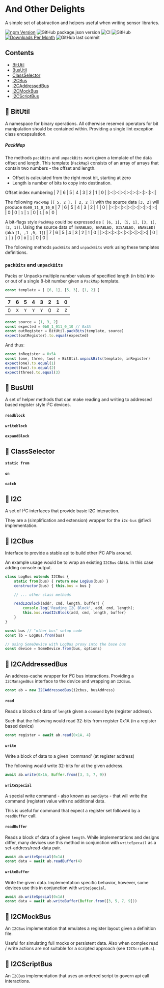 # And Other Delights
A simple set of abstraction and helpers useful when writing sensor libraries.

[![npm Version](https://img.shields.io/npm/v/@johntalton/and-other-delights.svg)](https://www.npmjs.com/package/@johntalton/and-other-delights)
![GitHub package.json version](https://img.shields.io/github/package-json/v/johntalton/and-other-delights)
![CI](https://github.com/johntalton/and-other-delights/workflows/CI/badge.svg?branch=master&event=push)
![GitHub](https://img.shields.io/github/license/johntalton/and-other-delights)
[![Downloads Per Month](https://img.shields.io/npm/dm/@johntalton/and-other-delights.svg)](https://www.npmjs.com/package/@johntalton/and-other-delights)
![GitHub last commit](https://img.shields.io/github/last-commit/johntalton/and-other-delights)


## Contents
* [BitUtil](#book-itUtil)
* [BusUtil](#book-busutil)
* [ClassSelector](#book-classselector)
* [I2CBus](#book-i2cbus)
* [I2CAddressedBus](#book-i2caddressedbus)
* [I2CMockBus](#book-i2cmockbus)
* [I2CScriptBus](#book-i2cscriptbus)

## :book: BitUtil
A namespace for binary operations.  All otherwise reserved operators for bit manipulation should be contained within.  Providing a single lint exception class encapsulation.

##### PackMap
The methods `packBits` and `unpackBits` work given a template of the data offset and length.
This template (`PackMap`) consists of an array of arrays that contain two numbers - the offset and length.

- Offset is calculated from the right most bit, starting at zero
- Length is number of bits to copy into destination.

Offset index numbering
| 7 | 6 | 5 | 4 | 3 | 2 | 1 | 0 |
|:-:|:-:|:-:|:-:|:-:|:-:|:-:|:-:|

The following `PackMap` `[[ 5, 2 ], [ 2, 2 ]]` with the source data `[3, 2]` will produce `0b00_11_0_10_0`
| 7 | 6 | 5 | 4 | 3 | 2 | 1 | 0 |
|:-:|:-:|:-:|:-:|:-:|:-:|:-:|:-:|
| 0  | 0  | `1` | `1` | 0 | `1` | `0` | 0  |

A bit-flags style `PackMap` could be expressed as `[ [6, 1], [5, 1], [3, 1], [2, 1]]`.
Using the source data of `[ENABLED, ENABLED, DISABLED, ENABLED]` (aka `[1, ,1 ,0, 1]`)
| 7 | 6 | 5 | 4 | 3 | 2 | 1 | 0 |
|:-:|:-:|:-:|:-:|:-:|:-:|:-:|:-:|
| 0  | `1`  | `1` | 0 | `0` | `1` | 0 | 0 |

The following methods `packBits` and `unpackBits` work using these templates definitions.

### `packBits` and `unpackBits`
Packs or Unpacks multiple number values of specified length (in bits) into or out of a single 8-bit number given a `PackMap` template.

```javascript
const template = [ [6, 1], [5, 3], [1, 2] ]
```

| 7 | 6 | 5 | 4 | 3 | 2 | 1 | 0 |
|:-:|:-:|:-:|:-:|:-:|:-:|:-:|:-:|
| 0  | `X`  | `Y` | `Y` | `Y` | 0 | `Z` | `Z` |

```javascript
const source = [1, 3, 2]
const expected = 0b0_1_011_0_10 // 0x5A
const outRegister = BitUtil.packBits(template, source)
expect(outRegister).to.equal(expected)
```

And thus:
```javascript
const inRegister = 0x5A
const [one, three, two] = BitUtil.unpackBits(template, inRegister)
expect(one).to.equal(1)
expect(two).to.equal(2)
expect(three).to.equal(3)
```

## :book: BusUtil
A set of helper methods that can make reading and writing to addressed based register style I²C devices.

#### `readblock`

#### `writeblock`

#### `expandBlock`


## :book: ClassSelector

#### `static from`

#### `on`

#### `catch`

## :book: I2C
A set of I²C interfaces that provide basic I2C interaction.

They are a (simplification and extension) wrapper for the `i2c-bus` @fivdi implementation.

## :book: I2CBus
Interface to provide a stable api to build other I²C APIs around.

An example usage would be to wrap an existing `I2CBus` class.  In this case adding console output.
```javascript
class LogBus extends I2CBus {
    static from(bus) { return new LogBus(bus) }
    constructor(bus) { this.bus = bus }

    // ... other class methods

    readI2cBlock(addr, cmd, length, buffer) {
        console.log('Reading I2C Block', add, cmd, length);
        this.bus.readI2cBlock(add, cmd, length, buffer)
    }
}

const bus // "other bus" setup code
const lb = LogBus.from(bus)

// using SomeDevice with LogBus proxy into the base bus
const device = SomeDevice.from(bus, options)
```

## :book: I2CAddressedBus
An address-cache wrapper for I²C bus interactions.
Providing a `I2CManagedBus` interface to the device and wrapping an `I2CBus`.

```javascript
const ab = new I2CAddressedBus(i2cbus, busAddress)
```
#### `read`
Reads a blocks of data of `length` given a `command` byte (register address).

Such that the following would read 32-bits from register 0x1A (in a register based device)
```javascript
const register = await ab.read(0x1A, 4)
```

#### `write`
Write a block of data to a given 'command' (at register address)

The following would write 32-bits for at the given address.
```javascript
await ab.write(0x1A, Buffer.from([3, 5, 7, 9))
```

#### `writeSpecial`
A special write command - also known as `sendByte` - that will write the command (register) value with no additional data.

This is useful for command that expect a register set followed by a `readBuffer` call.

#### `readBuffer`
Reads a block of data of a given `length`.
While implementations and designs differ, many devices use this method in conjunction with `writeSpecail` as a set-address/read-data pair.

```javascript
await ab.writeSpecial(0x1A)
const data = await ab.readBuffer(4)
```

#### `writeBuffer`
Write the given data.
Implementation specific behavior, however, some devices use this in conjunction with `writeSpecial`.

```javascript
await ab.writeSpecial(0x1A)
const data = await ab.writeBuffer(Buffer.from([3, 5, 7, 9]))
```

## :book: I2CMockBus
An `I2CBus` implementation that emulates a register layout given a definition file.

Useful for simulating full mocks or persistent data.  Also when complex read / write actions are not suitable for a scripted approach (see `I2CScriptBus`).

## :book: I2CScriptBus
An `I2CBus` implementation that uses an ordered script to govern api call interactions.
